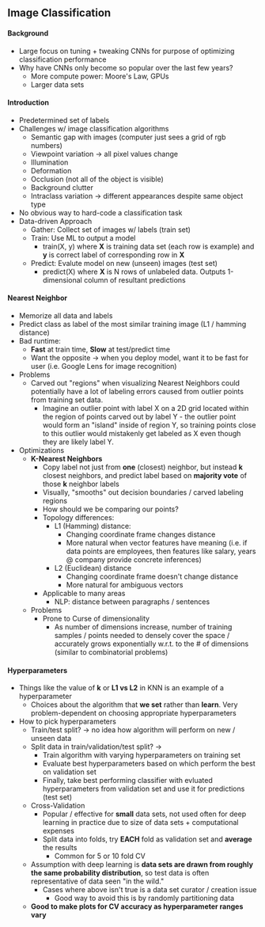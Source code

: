 ## Image Classification

#### Background
* Large focus on tuning + tweaking CNNs for purpose of optimizing
    classification performance
* Why have CNNs only become so popular over the last few years?
    * More compute power: Moore's Law, GPUs
    * Larger data sets

#### Introduction
* Predetermined set of labels
* Challenges w/ image classification algorithms
    * Semantic gap with images (computer just sees a grid of rgb numbers)
    * Viewpoint variation -> all pixel values change
    * Illumination
    * Deformation
    * Occlusion (not all of the object is visible)
    * Background clutter
    * Intraclass variation -> different appearances despite same object type
* No obvious way to hard-code a classification task
* Data-driven Approach
    * Gather: Collect set of images w/ labels (train set)
    * Train: Use ML to output a model
        * train(X, y) where **X** is training data set (each row is example) and **y**
            is correct label of corresponding row in **X**
    * Predict: Evalute model on new (unseen) images (test set)
        * predict(X) where **X** is N rows of unlabeled data. Outputs
            1-dimensional column of resultant predictions

#### Nearest Neighbor
* Memorize all data and labels
* Predict class as label of the most similar training image (L1 / hamming
    distance)
* Bad runtime:
    * **Fast** at train time, **Slow** at test/predict time
    * Want the opposite -> when you deploy model, want it to be fast for user
        (i.e. Google Lens for image recognition)
* Problems
    * Carved out "regions" when visualizing Nearest Neighbors could potentially
        have a lot of labeling errors caused from outlier points from training set data.
        * Imagine an outlier point with label X on a 2D grid located within the
            region of points carved out by label Y - the outlier point would
            form an "island" inside of region Y, so training points close to
            this outlier would mistakenly get labeled as X even though they are
            likely label Y.
* Optimizations
    * **K-Nearest Neighbors**
        * Copy label not just from **one** (closest) neighbor, but instead **k**
            closest neighbors, and predict label based on **majority vote** of
            those **k** neighbor labels
        * Visually, "smooths" out decision boundaries / carved labeling regions
        * How should we be comparing our points?
        * Topology differences:
            * L1 (Hamming) distance:
                * Changing coordinate frame changes distance
                * More natural when vector features have meaning (i.e. if data
                    points are employees, then features like salary, years @
                    company provide concrete inferences)
            * L2 (Euclidean) distance
                * Changing coordinate frame doesn't change distance
                * More natural for ambiguous vectors
        * Applicable to many areas
            * NLP: distance between paragraphs / sentences
    * Problems
        * Prone to Curse of dimensionality
            * As number of dimensions increase, number of training samples / points needed to
                densely cover the space / accurately grows exponentially w.r.t. to the # of
                dimensions (similar to combinatorial problems)

#### Hyperparameters
* Things like the value of **k** or **L1 vs L2** in KNN is an example of a hyperparameter
    * Choices about the algorithm that **we set** rather than **learn**. Very
        problem-dependent on choosing appropriate hyperparameters
* How to pick hyperparameters
    * Train/test split? -> no idea how algorithm will perform on new / unseen data
    * Split data in train/validation/test split? ->
        * Train algorithm with varying hyperparameters on training set
        * Evaluate best hyperparameters based on which perform the best on validation set
        * Finally, take best performing classifier with evluated hyperparameters
            from validation set and use it for predictions (test set)
    * Cross-Validation
        * Popular / effective for **small** data sets, not used often for deep
            learning in practice due to size of data sets + computational
            expenses
        * Split data into folds, try **EACH** fold as validation set and **average**
            the results
            * Common for 5 or 10 fold CV
    * Assumption with deep learning is **data sets are drawn from roughly the
        same probability distribution**, so test data is often representative of
        data seen "in the wild."
        * Cases where above isn't true is a data set curator / creation issue
            * Good way to avoid this is by randomly partitioning data
    * **Good to make plots for CV accuracy as hyperparameter ranges vary**
